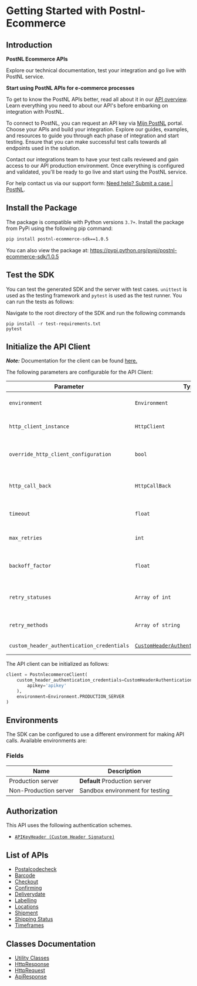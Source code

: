 
# Getting Started with Postnl-Ecommerce

## Introduction

<div><p><b>PostNL Ecommerce APIs</b></p><p>Explore our technical documentation, test your integration and go live with PostNL service.</p><p><b>Start using PostNL APIs for e-commerce processes</b></p><p>To get to know the PostNL APIs better, read all about it in our <a href='https://developer.postnl.nl/api-overview/'>API overview</a>. Learn everything you need to about our API's before embarking on integration with PostNL.</p><p>To connect to PostNL, you can request an API key via <a href='https://mijn.postnl.nl/c/BP2_Mod_Login.app?inresponseto=&RelayState=&startURL=%2F'>Mijn PostNL</a> portal. Choose your APIs and build your integration. Explore our guides, examples, and resources to guide you through each phase of integration and start testing. Ensure that you can make successful test calls towards all endpoints used in the solution.</p><p>Contact our integrations team to have your test calls reviewed and gain access to our API production environment. Once everything is configured and validated, you'll be ready to go live and start using the PostNL service.</p><p>For help contact us via our support form: <a href='https://developer.postnl.nl/support/form/'>Need help? Submit a case | PostNL</a>.</p></div>


## Install the Package

The package is compatible with Python versions `3.7+`.
Install the package from PyPi using the following pip command:

```bash
pip install postnl-ecommerce-sdk==1.0.5
```

You can also view the package at:
https://pypi.python.org/pypi/postnl-ecommerce-sdk/1.0.5

## Test the SDK

You can test the generated SDK and the server with test cases. `unittest` is used as the testing framework and `pytest` is used as the test runner. You can run the tests as follows:

Navigate to the root directory of the SDK and run the following commands

```
pip install -r test-requirements.txt
pytest
```

## Initialize the API Client

**_Note:_** Documentation for the client can be found [here.](https://www.github.com/postnl/postnl-ecommerce-sdk-python/tree/1.0.5/doc/client.md)

The following parameters are configurable for the API Client:

| Parameter | Type | Description |
|  --- | --- | --- |
| `environment` | `Environment` | The API environment. <br> **Default: `Environment.PRODUCTION_SERVER`** |
| `http_client_instance` | `HttpClient` | The Http Client passed from the sdk user for making requests |
| `override_http_client_configuration` | `bool` | The value which determines to override properties of the passed Http Client from the sdk user |
| `http_call_back` | `HttpCallBack` | The callback value that is invoked before and after an HTTP call is made to an endpoint |
| `timeout` | `float` | The value to use for connection timeout. <br> **Default: 60** |
| `max_retries` | `int` | The number of times to retry an endpoint call if it fails. <br> **Default: 3** |
| `backoff_factor` | `float` | A backoff factor to apply between attempts after the second try. <br> **Default: 2** |
| `retry_statuses` | `Array of int` | The http statuses on which retry is to be done. <br> **Default: [408, 413, 429, 500, 502, 503, 504, 521, 522, 524]** |
| `retry_methods` | `Array of string` | The http methods on which retry is to be done. <br> **Default: ['GET', 'PUT']** |
| `custom_header_authentication_credentials` | [`CustomHeaderAuthenticationCredentials`](https://www.github.com/postnl/postnl-ecommerce-sdk-python/tree/1.0.5/doc/auth/custom-header-signature.md) | The credential object for Custom Header Signature |

The API client can be initialized as follows:

```python
client = PostnlecommerceClient(
    custom_header_authentication_credentials=CustomHeaderAuthenticationCredentials(
        apikey='apikey'
    ),
    environment=Environment.PRODUCTION_SERVER
)
```

## Environments

The SDK can be configured to use a different environment for making API calls. Available environments are:

### Fields

| Name | Description |
|  --- | --- |
| Production server | **Default** Production server |
| Non-Production server | Sandbox environment for testing |

## Authorization

This API uses the following authentication schemes.

* [`APIKeyHeader (Custom Header Signature)`](https://www.github.com/postnl/postnl-ecommerce-sdk-python/tree/1.0.5/doc/auth/custom-header-signature.md)

## List of APIs

* [Postalcodecheck](https://www.github.com/postnl/postnl-ecommerce-sdk-python/tree/1.0.5/doc/controllers/postalcodecheck.md)
* [Barcode](https://www.github.com/postnl/postnl-ecommerce-sdk-python/tree/1.0.5/doc/controllers/barcode.md)
* [Checkout](https://www.github.com/postnl/postnl-ecommerce-sdk-python/tree/1.0.5/doc/controllers/checkout.md)
* [Confirming](https://www.github.com/postnl/postnl-ecommerce-sdk-python/tree/1.0.5/doc/controllers/confirming.md)
* [Deliverydate](https://www.github.com/postnl/postnl-ecommerce-sdk-python/tree/1.0.5/doc/controllers/deliverydate.md)
* [Labelling](https://www.github.com/postnl/postnl-ecommerce-sdk-python/tree/1.0.5/doc/controllers/labelling.md)
* [Locations](https://www.github.com/postnl/postnl-ecommerce-sdk-python/tree/1.0.5/doc/controllers/locations.md)
* [Shipment](https://www.github.com/postnl/postnl-ecommerce-sdk-python/tree/1.0.5/doc/controllers/shipment.md)
* [Shipping Status](https://www.github.com/postnl/postnl-ecommerce-sdk-python/tree/1.0.5/doc/controllers/shipping-status.md)
* [Timeframes](https://www.github.com/postnl/postnl-ecommerce-sdk-python/tree/1.0.5/doc/controllers/timeframes.md)

## Classes Documentation

* [Utility Classes](https://www.github.com/postnl/postnl-ecommerce-sdk-python/tree/1.0.5/doc/utility-classes.md)
* [HttpResponse](https://www.github.com/postnl/postnl-ecommerce-sdk-python/tree/1.0.5/doc/http-response.md)
* [HttpRequest](https://www.github.com/postnl/postnl-ecommerce-sdk-python/tree/1.0.5/doc/http-request.md)
* [ApiResponse](https://www.github.com/postnl/postnl-ecommerce-sdk-python/tree/1.0.5/doc/api-response.md)

